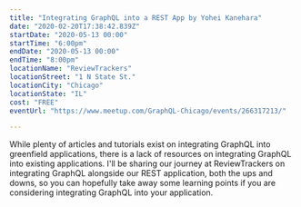 ```yaml
---
title: "Integrating GraphQL into a REST App by Yohei Kanehara"
date: "2020-02-20T17:38:42.839Z"
startDate: "2020-05-13 00:00"
startTime: "6:00pm"
endDate: "2020-05-13 00:00"
endTime: "8:00pm"
locationName: "ReviewTrackers"
locationStreet: "1 N State St."
locationCity: "Chicago"
locationState: "IL"
cost: "FREE"
eventUrl: "https://www.meetup.com/GraphQL-Chicago/events/266317213/"

---
```


While plenty of articles and tutorials exist on integrating GraphQL into greenfield applications, there is a lack of resources on integrating GraphQL into existing applications. I'll be sharing our journey at ReviewTrackers on integrating GraphQL alongside our REST application, both the ups and downs, so you can hopefully take away some learning points if you are considering integrating GraphQL into your application.

